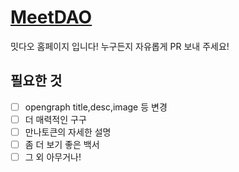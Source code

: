 # [MeetDAO](https://meetdao.app)

밋다오 홈페이지 입니다!
누구든지 자유롭게 PR 보내 주세요!

## 필요한 것

- [ ] opengraph title,desc,image 등 변경
- [ ] 더 매력적인 구구
- [ ] 만나토큰의 자세한 설명
- [ ] 좀 더 보기 좋은 백서
- [ ] 그 외 아무거나!